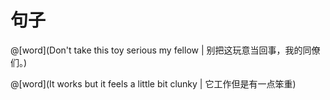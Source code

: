 # 句子

<masonry>

@[word](Don't take this toy serious my fellow | 别把这玩意当回事，我的同僚们。)

@[word](It works but it feels a little bit clunky |  它工作但是有一点笨重)

</masonry>

